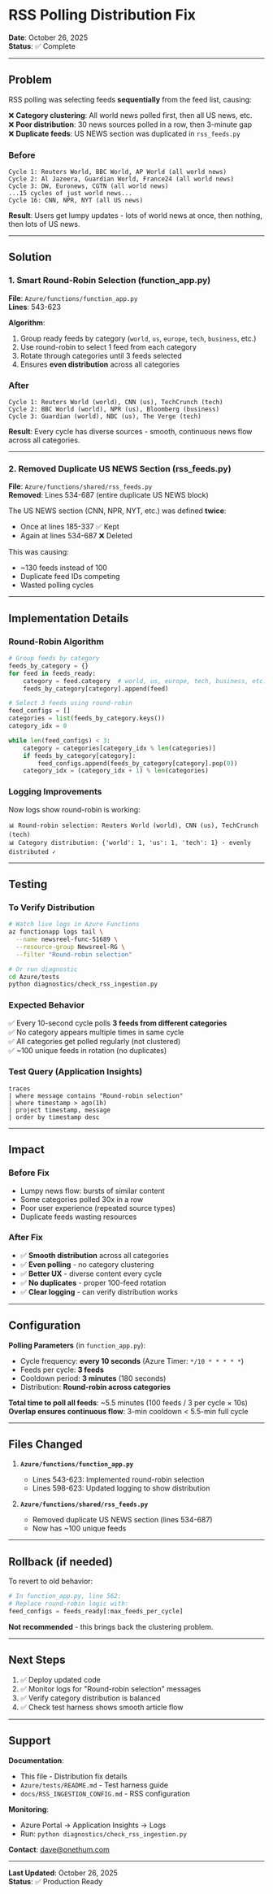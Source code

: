 # RSS Polling Distribution Fix

**Date**: October 26, 2025  
**Status**: ✅ Complete

---

## Problem

RSS polling was selecting feeds **sequentially** from the feed list, causing:

❌ **Category clustering**: All world news polled first, then all US news, etc.  
❌ **Poor distribution**: 30 news sources polled in a row, then 3-minute gap  
❌ **Duplicate feeds**: US NEWS section was duplicated in `rss_feeds.py`

### Before
```
Cycle 1: Reuters World, BBC World, AP World (all world news)
Cycle 2: Al Jazeera, Guardian World, France24 (all world news)
Cycle 3: DW, Euronews, CGTN (all world news)
...15 cycles of just world news...
Cycle 16: CNN, NPR, NYT (all US news)
```

**Result**: Users get lumpy updates - lots of world news at once, then nothing, then lots of US news.

---

## Solution

### 1. Smart Round-Robin Selection (function_app.py)

**File**: `Azure/functions/function_app.py`  
**Lines**: 543-623

**Algorithm**:
1. Group ready feeds by category (`world`, `us`, `europe`, `tech`, `business`, etc.)
2. Use round-robin to select 1 feed from each category
3. Rotate through categories until 3 feeds selected
4. Ensures **even distribution** across all categories

### After
```
Cycle 1: Reuters World (world), CNN (us), TechCrunch (tech)
Cycle 2: BBC World (world), NPR (us), Bloomberg (business)
Cycle 3: Guardian (world), NBC (us), The Verge (tech)
```

**Result**: Every cycle has diverse sources - smooth, continuous news flow across all categories.

---

### 2. Removed Duplicate US NEWS Section (rss_feeds.py)

**File**: `Azure/functions/shared/rss_feeds.py`  
**Removed**: Lines 534-687 (entire duplicate US NEWS block)

The US NEWS section (CNN, NPR, NYT, etc.) was defined **twice**:
- Once at lines 185-337 ✅ Kept
- Again at lines 534-687 ❌ Deleted

This was causing:
- ~130 feeds instead of 100
- Duplicate feed IDs competing
- Wasted polling cycles

---

## Implementation Details

### Round-Robin Algorithm

```python
# Group feeds by category
feeds_by_category = {}
for feed in feeds_ready:
    category = feed.category  # world, us, europe, tech, business, etc.
    feeds_by_category[category].append(feed)

# Select 3 feeds using round-robin
feed_configs = []
categories = list(feeds_by_category.keys())
category_idx = 0

while len(feed_configs) < 3:
    category = categories[category_idx % len(categories)]
    if feeds_by_category[category]:
        feed_configs.append(feeds_by_category[category].pop(0))
    category_idx = (category_idx + 1) % len(categories)
```

### Logging Improvements

Now logs show round-robin is working:

```
📊 Round-robin selection: Reuters World (world), CNN (us), TechCrunch (tech)
📊 Category distribution: {'world': 1, 'us': 1, 'tech': 1} - evenly distributed ✓
```

---

## Testing

### To Verify Distribution

```bash
# Watch live logs in Azure Functions
az functionapp logs tail \
  --name newsreel-func-51689 \
  --resource-group Newsreel-RG \
  --filter "Round-robin selection"

# Or run diagnostic
cd Azure/tests
python diagnostics/check_rss_ingestion.py
```

### Expected Behavior

✅ Every 10-second cycle polls **3 feeds from different categories**  
✅ No category appears multiple times in same cycle  
✅ All categories get polled regularly (not clustered)  
✅ ~100 unique feeds in rotation (no duplicates)

### Test Query (Application Insights)

```kusto
traces
| where message contains "Round-robin selection"
| where timestamp > ago(1h)
| project timestamp, message
| order by timestamp desc
```

---

## Impact

### Before Fix
- Lumpy news flow: bursts of similar content
- Some categories polled 30x in a row
- Poor user experience (repeated source types)
- Duplicate feeds wasting resources

### After Fix
- ✅ **Smooth distribution** across all categories
- ✅ **Even polling** - no category clustering
- ✅ **Better UX** - diverse content every cycle
- ✅ **No duplicates** - proper 100-feed rotation
- ✅ **Clear logging** - can verify distribution works

---

## Configuration

**Polling Parameters** (in `function_app.py`):
- Cycle frequency: **every 10 seconds** (Azure Timer: `*/10 * * * * *`)
- Feeds per cycle: **3 feeds**
- Cooldown period: **3 minutes** (180 seconds)
- Distribution: **Round-robin across categories**

**Total time to poll all feeds**: ~5.5 minutes (100 feeds / 3 per cycle × 10s)  
**Overlap ensures continuous flow**: 3-min cooldown < 5.5-min full cycle

---

## Files Changed

1. **`Azure/functions/function_app.py`**
   - Lines 543-623: Implemented round-robin selection
   - Lines 598-623: Updated logging to show distribution

2. **`Azure/functions/shared/rss_feeds.py`**
   - Removed duplicate US NEWS section (lines 534-687)
   - Now has ~100 unique feeds

---

## Rollback (if needed)

To revert to old behavior:

```python
# In function_app.py, line 562:
# Replace round-robin logic with:
feed_configs = feeds_ready[:max_feeds_per_cycle]
```

**Not recommended** - this brings back the clustering problem.

---

## Next Steps

1. ✅ Deploy updated code
2. ✅ Monitor logs for "Round-robin selection" messages
3. ✅ Verify category distribution is balanced
4. ✅ Check test harness shows smooth article flow

---

## Support

**Documentation**:
- This file - Distribution fix details
- `Azure/tests/README.md` - Test harness guide
- `docs/RSS_INGESTION_CONFIG.md` - RSS configuration

**Monitoring**:
- Azure Portal → Application Insights → Logs
- Run: `python diagnostics/check_rss_ingestion.py`

**Contact**: dave@onethum.com

---

**Last Updated**: October 26, 2025  
**Status**: ✅ Production Ready

